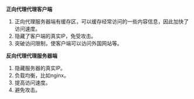 **正向代理代理客户端**

1. 正向代理服务器端有缓存区，可以缓存经常访问的一些内容信息，因此加快了访问速度。
2. 隐藏了客户端的真实IP，免受攻击。
3. 突破访问限制，使客户端可以访问外国网站等。

**反向代理代理服务器端**

1. 隐藏服务器的真实IP。
2. 负载均衡，比如nginx。
3. 提高访问速度。
4. 避免攻击。
